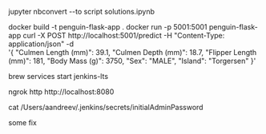  jupyter nbconvert --to script solutions.ipynb
 

docker build -t penguin-flask-app .
docker run -p 5001:5001 penguin-flask-app
curl -X POST http://localhost:5001/predict -H "Content-Type: application/json" -d \
'{
    "Culmen Length (mm)": 39.1,
    "Culmen Depth (mm)": 18.7,
    "Flipper Length (mm)": 181,
    "Body Mass (g)": 3750,
    "Sex": "MALE",
    "Island": "Torgersen"
}'


brew services start jenkins-lts

ngrok http http://localhost:8080

cat /Users/aandreev/.jenkins/secrets/initialAdminPassword


some fix